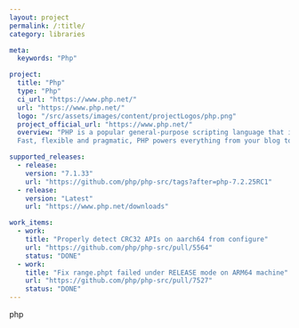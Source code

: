 ```yaml
---
layout: project
permalink: /:title/
category: libraries

meta:
  keywords: "Php"

project:
  title: "Php"
  type: "Php"
  ci_url: "https://www.php.net/"
  url: "https://www.php.net/"
  logo: "/src/assets/images/content/projectLogos/php.png"
  project_official_url: "https://www.php.net/"
  overview: "PHP is a popular general-purpose scripting language that is especially suited to web development.
  Fast, flexible and pragmatic, PHP powers everything from your blog to the most popular websites in the world."

supported_releases:
  - release:
    version: "7.1.33"
    url: "https://github.com/php/php-src/tags?after=php-7.2.25RC1"
  - release:
    version: "Latest"
    url: "https://www.php.net/downloads"

work_items:
  - work:
    title: "Properly detect CRC32 APIs on aarch64 from configure"
    url: "https://github.com/php/php-src/pull/5564"
    status: "DONE"
  - work:
    title: "Fix range.phpt failed under RELEASE mode on ARM64 machine"
    url: "https://github.com/php/php-src/pull/7527"
    status: "DONE"
---
```


<p>php</p>
